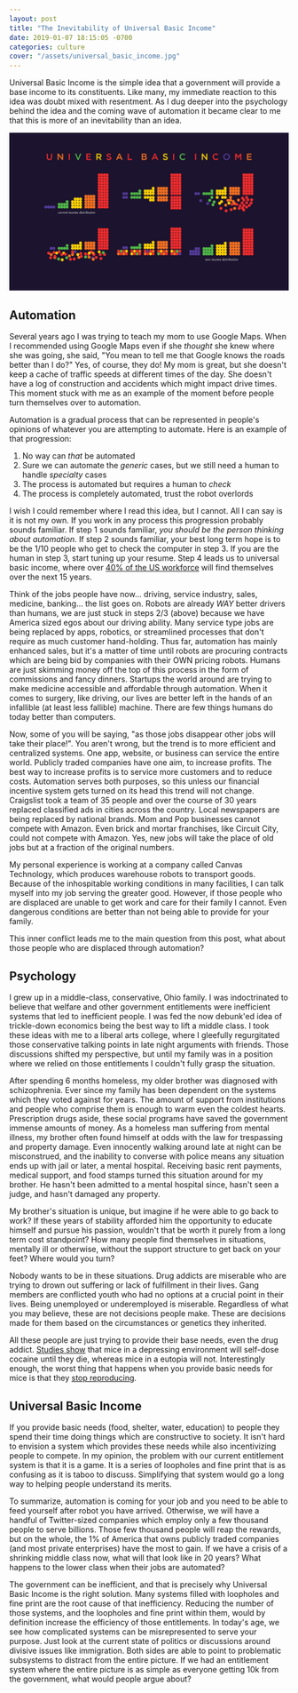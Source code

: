 ```yaml
---
layout: post
title: "The Inevitability of Universal Basic Income"
date: 2019-01-07 18:15:05 -0700
categories: culture
cover: "/assets/universal_basic_income.jpg"
---
```


Universal Basic Income is the simple idea that a government will provide a base income to its constituents. Like many, my immediate reaction to this idea was doubt mixed with resentment. As I dug deeper into the psychology behind the idea and the coming wave of automation it became clear to me that this is more of an inevitability than an idea.

![Universal Basic Income](/assets/universal_basic_income.jpg)

## Automation ##

Several years ago I was trying to teach my mom to use Google Maps. When I recommended using Google Maps even if she _thought_ she knew where she was going, she said, "You mean to tell me that Google knows the roads better than I do?" Yes, of course, they do! My mom is great, but she doesn't keep a cache of traffic speeds at different times of the day. She doesn't have a log of construction and accidents which might impact drive times. This moment stuck with me as an example of the moment before people turn themselves over to automation.

Automation is a gradual process that can be represented in people's opinions of whatever you are attempting to automate. Here is an example of that progression:

1. No way can _that_ be automated
2. Sure we can automate the _generic_ cases, but we still need a human to handle _specialty_ cases
3. The process is automated but requires a human to _check_
4. The process is completely automated, trust the robot overlords

I wish I could remember where I read this idea, but I cannot. All I can say is it is not my own. If you work in any process this progression probably sounds familiar. If step 1 sounds familiar, _you should be the person thinking about automation_. If step 2 sounds familiar, your best long term hope is to be the 1/10 people who get to check the computer in step 3. If you are the human in step 3, start tuning up your resume. Step 4 leads us to universal basic income, where over [40% of the US workforce](https://www.recode.net/2017/3/25/15051308/us-uk-germany-japan-robot-job-automation) will find themselves over the next 15 years.

Think of the jobs people have now... driving, service industry, sales, medicine, banking... the list goes on. Robots are already _WAY_ better drivers than humans, we are just stuck in steps 2/3 (above) because we have America sized egos about our driving ability. Many service type jobs are being replaced by apps, robotics, or streamlined processes that don't require as much customer hand-holding. Thus far, automation has mainly enhanced sales, but it's a matter of time until robots are procuring contracts which are being bid by companies with their OWN pricing robots. Humans are just skimming money off the top of this process in the form of commissions and fancy dinners. Startups the world around are trying to make medicine accessible and affordable through automation. When it comes to surgery, like driving, our lives are better left in the hands of an infallible (at least less fallible) machine. There are few things humans do today better than computers.

Now, some of you will be saying, "as those jobs disappear other jobs will take their place!". You aren't wrong, but the trend is to more efficient and centralized systems. One app, website, or business can service the entire world. Publicly traded companies have one aim, to increase profits. The best way to increase profits is to service more customers and to reduce costs. Automation serves both purposes, so this unless our financial incentive system gets turned on its head this trend will not change. Craigslist took a team of 35 people and over the course of 30 years replaced classified ads in cities across the country. Local newspapers are being replaced by national brands. Mom and Pop businesses cannot compete with Amazon. Even brick and mortar franchises, like Circuit City, could not compete with Amazon. Yes, new jobs will take the place of old jobs but at a fraction of the original numbers.

My personal experience is working at a company called Canvas Technology, which produces warehouse robots to transport goods. Because of the inhospitable working conditions in many facilities, I can talk myself into my job serving the greater good. However, if those people who are displaced are unable to get work and care for their family I cannot. Even dangerous conditions are better than not being able to provide for your family.

This inner conflict leads me to the main question from this post, what about those people who are displaced through automation?

## Psychology ##

I grew up in a middle-class, conservative, Ohio family. I was indoctrinated to believe that welfare and other government entitlements were inefficient systems that led to inefficient people. I was fed the now debunk'ed idea of trickle-down economics being the best way to lift a middle class. I took these ideas with me to a liberal arts college, where I gleefully regurgitated those conservative talking points in late night arguments with friends. Those discussions shifted my perspective, but until my family was in a position where we relied on those entitlements I couldn't fully grasp the situation.

After spending 6 months homeless, my older brother was diagnosed with schizophrenia. Ever since my family has been dependent on the systems which they voted against for years. The amount of support from institutions and people who comprise them is enough to warm even the coldest hearts. Prescription drugs aside, these social programs have saved the government immense amounts of money. As a homeless man suffering from mental illness, my brother often found himself at odds with the law for trespassing and property damage. Even innocently walking around late at night can be misconstrued, and the inability to converse with police means any situation ends up with jail or later, a mental hospital. Receiving basic rent payments, medical support, and food stamps turned this situation around for my brother. He hasn't been admitted to a mental hospital since, hasn't seen a judge, and hasn't damaged any property.

My brother's situation is unique, but imagine if he were able to go back to work? If these years of stability afforded him the opportunity to educate himself and pursue his passion, wouldn't that be worth it purely from a long term cost standpoint? How many people find themselves in situations, mentally ill or otherwise, without the support structure to get back on your feet? Where would you turn?

Nobody wants to be in these situations. Drug addicts are miserable who are trying to drown out suffering or lack of fulfillment in their lives. Gang members are conflicted youth who had no options at a crucial point in their lives. Being unemployed or underemployed is miserable. Regardless of what you may believe, these are not decisions people make. These are decisions made for them based on the circumstances or genetics they inherited.

All these people are just trying to provide their base needs, even the drug addict. [Studies show](https://www.futurity.org/mice-addiction-cocaine-959182/) that mice in a depressing environment will self-dose cocaine until they die, whereas mice in a eutopia will not. Interestingly enough, the worst thing that happens when you provide basic needs for mice is that they [stop reproducing](https://io9.gizmodo.com/how-rats-turned-their-private-paradise-into-a-terrifyin-1687584457).

## Universal Basic Income ##

If you provide basic needs (food, shelter, water, education) to people they spend their time doing things which are constructive to society. It isn't hard to envision a system which provides these needs while also incentivizing people to compete. In my opinion, the problem with our current entitlement system is that it is a game. It is a series of loopholes and fine print that is as confusing as it is taboo to discuss. Simplifying that system would go a long way to helping people understand its merits.

To summarize, automation is coming for your job and you need to be able to feed yourself after robot you have arrived. Otherwise, we will have a handful of Twitter-sized companies which employ only a few thousand people to serve billions. Those few thousand people will reap the rewards, but on the whole, the 1% of America that owns publicly traded companies (and most private enterprises) have the most to gain. If we have a crisis of a shrinking middle class now, what will that look like in 20 years? What happens to the lower class when their jobs are automated?

The government can be inefficient, and that is precisely why Universal Basic Income is the right solution. Many systems filled with loopholes and fine print are the root cause of that inefficiency. Reducing the number of those systems, and the loopholes and fine print within them, would by definition increase the efficiency of those entitlements. In today's age, we see how complicated systems can be misrepresented to serve your purpose. Just look at the current state of politics or discussions around divisive issues like immigration. Both sides are able to point to problematic subsystems to distract from the entire picture. If we had an entitlement system where the entire picture is as simple as everyone getting 10k from the government, what would people argue about?

